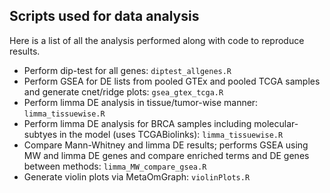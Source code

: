 ## Scripts used for data analysis
Here is a list of all the analysis performed along with code to reproduce results.

* Perform dip-test for all genes: `diptest_allgenes.R`
* Perform GSEA for DE lists from pooled GTEx and pooled TCGA samples and generate cnet/ridge plots: `gsea_gtex_tcga.R`
* Perform limma DE analysis in tissue/tumor-wise manner: `limma_tissuewise.R`
* Perform limma DE analysis for BRCA samples including molecular-subtyes in the model (uses TCGABiolinks): `limma_tissuewise.R`
* Compare Mann-Whitney and limma DE results; performs GSEA using MW and limma DE genes and compare enriched terms and DE genes between methods: `limma_MW_compare_gsea.R`
* Generate violin plots via MetaOmGraph: `violinPlots.R`
